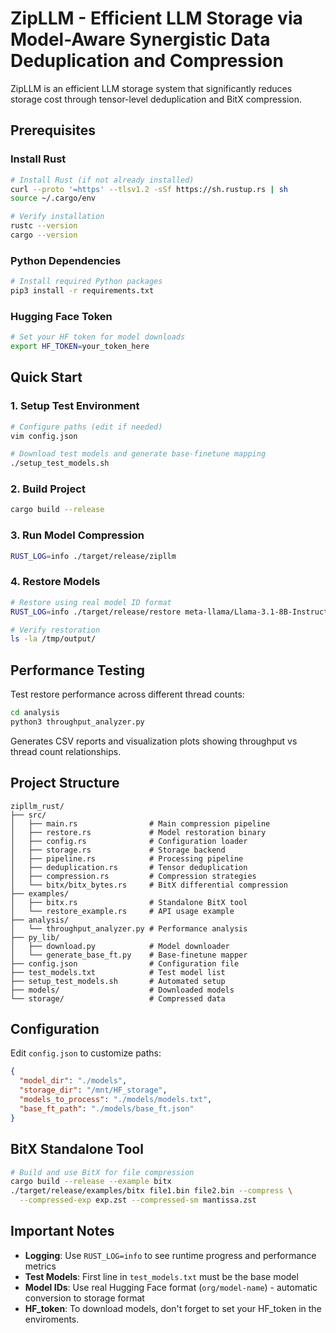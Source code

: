 # ZipLLM - Efficient LLM Storage via Model-Aware Synergistic Data Deduplication and Compression

ZipLLM is an efficient LLM storage system that significantly reduces storage cost through tensor-level deduplication and BitX compression.

## Prerequisites

### Install Rust
```bash
# Install Rust (if not already installed)
curl --proto '=https' --tlsv1.2 -sSf https://sh.rustup.rs | sh
source ~/.cargo/env

# Verify installation
rustc --version
cargo --version
```

### Python Dependencies
```bash
# Install required Python packages
pip3 install -r requirements.txt
```

### Hugging Face Token
```bash
# Set your HF token for model downloads
export HF_TOKEN=your_token_here
```

## Quick Start

### 1. Setup Test Environment
```bash
# Configure paths (edit if needed)
vim config.json

# Download test models and generate base-finetune mapping
./setup_test_models.sh
```
### 2. Build Project
```bash
cargo build --release
```

### 3. Run Model Compression
```bash
RUST_LOG=info ./target/release/zipllm
```

### 4. Restore Models
```bash
# Restore using real model ID format
RUST_LOG=info ./target/release/restore meta-llama/Llama-3.1-8B-Instruct /tmp/output

# Verify restoration
ls -la /tmp/output/
```

## Performance Testing

Test restore performance across different thread counts:

```bash
cd analysis
python3 throughput_analyzer.py
```

Generates CSV reports and visualization plots showing throughput vs thread count relationships.

## Project Structure

```
zipllm_rust/
├── src/
│   ├── main.rs                # Main compression pipeline
│   ├── restore.rs             # Model restoration binary
│   ├── config.rs              # Configuration loader
│   ├── storage.rs             # Storage backend
│   ├── pipeline.rs            # Processing pipeline
│   ├── deduplication.rs       # Tensor deduplication
│   ├── compression.rs         # Compression strategies
│   └── bitx/bitx_bytes.rs     # BitX differential compression
├── examples/
│   ├── bitx.rs                # Standalone BitX tool
│   └── restore_example.rs     # API usage example
├── analysis/
│   └── throughput_analyzer.py # Performance analysis
├── py_lib/
│   ├── download.py            # Model downloader
│   └── generate_base_ft.py    # Base-finetune mapper
├── config.json                # Configuration file
├── test_models.txt            # Test model list
├── setup_test_models.sh       # Automated setup
├── models/                    # Downloaded models
└── storage/                   # Compressed data
```

## Configuration

Edit `config.json` to customize paths:

```json
{
  "model_dir": "./models",
  "storage_dir": "/mnt/HF_storage",
  "models_to_process": "./models/models.txt",
  "base_ft_path": "./models/base_ft.json"
}
```

## BitX Standalone Tool

```bash
# Build and use BitX for file compression
cargo build --release --example bitx
./target/release/examples/bitx file1.bin file2.bin --compress \
  --compressed-exp exp.zst --compressed-sm mantissa.zst
```

## Important Notes

- **Logging**: Use `RUST_LOG=info` to see runtime progress and performance metrics
- **Test Models**: First line in `test_models.txt` must be the base model
- **Model IDs**: Use real Hugging Face format (`org/model-name`) - automatic conversion to storage format
- **HF_token**: To download models, don't forget to set your HF_token in the enviroments.
